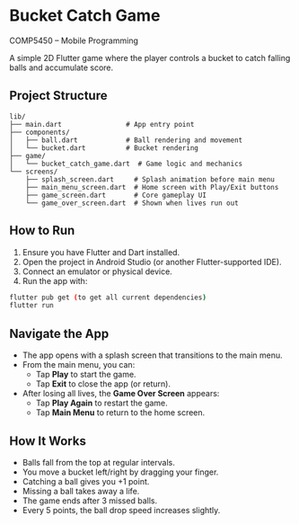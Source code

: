 # Bucket Catch Game

COMP5450 – Mobile Programming

A simple 2D Flutter game where the player controls a bucket to catch falling balls and accumulate score.

## Project Structure

```
lib/
├── main.dart                # App entry point
├── components/
│   ├── ball.dart            # Ball rendering and movement
│   └── bucket.dart          # Bucket rendering
├── game/
│   └── bucket_catch_game.dart  # Game logic and mechanics
└── screens/
    ├── splash_screen.dart     # Splash animation before main menu
    ├── main_menu_screen.dart  # Home screen with Play/Exit buttons
    ├── game_screen.dart       # Core gameplay UI
    └── game_over_screen.dart  # Shown when lives run out
```

## How to Run

1. Ensure you have Flutter and Dart installed.
2. Open the project in Android Studio (or another Flutter-supported IDE).
3. Connect an emulator or physical device.
4. Run the app with:

```bash
flutter pub get (to get all current dependencies)
flutter run
```

## Navigate the App

- The app opens with a splash screen that transitions to the main menu.
- From the main menu, you can:
  - Tap **Play** to start the game.
  - Tap **Exit** to close the app (or return).
- After losing all lives, the **Game Over Screen** appears:
  - Tap **Play Again** to restart the game.
  - Tap **Main Menu** to return to the home screen.

## How It Works

- Balls fall from the top at regular intervals.
- You move a bucket left/right by dragging your finger.
- Catching a ball gives you +1 point.
- Missing a ball takes away a life.
- The game ends after 3 missed balls.
- Every 5 points, the ball drop speed increases slightly.

